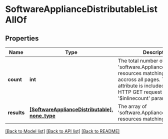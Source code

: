 # SoftwareApplianceDistributableListAllOf

## Properties
Name | Type | Description | Notes
------------ | ------------- | ------------- | -------------
**count** | **int** | The total number of &#39;software.ApplianceDistributable&#39; resources matching the request, accross all pages. The &#39;Count&#39; attribute is included when the HTTP GET request includes the &#39;$inlinecount&#39; parameter. | [optional] 
**results** | [**[SoftwareApplianceDistributable], none_type**](SoftwareApplianceDistributable.md) | The array of &#39;software.ApplianceDistributable&#39; resources matching the request. | [optional] 

[[Back to Model list]](../README.md#documentation-for-models) [[Back to API list]](../README.md#documentation-for-api-endpoints) [[Back to README]](../README.md)


